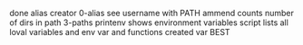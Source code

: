 done alias creator 0-alias
see username with 
PATH ammend
counts number of dirs in path 3-paths
printenv shows environment variables
script lists all loval variables and env var and functions
created var BEST
